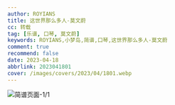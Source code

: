 ```yaml
---
author: ROYIANS
title: 这世界那么多人-莫文蔚
cc: 转载
tag: [乐谱, 口琴, 莫文蔚]
keywords: ROYIANS,小梦岛,简谱,口琴,这世界那么多人-莫文蔚
comment: true
recommend: false
date: 2023-04-18
abbrlink: 2023041801
cover: /images/covers/2023/04/1801.webp
---
```


![简谱页面-1/1](/images/post_images/20230418-642fb0bbcea8419b8d504d611ef3f2bd.webp)
